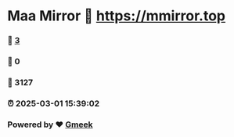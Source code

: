 # Maa Mirror :link: https://mmirror.top 
### :page_facing_up: [3](https://mmirror.top/tag.html) 
### :speech_balloon: 0 
### :hibiscus: 3127 
### :alarm_clock: 2025-03-01 15:39:02 
### Powered by :heart: [Gmeek](https://github.com/Meekdai/Gmeek)
